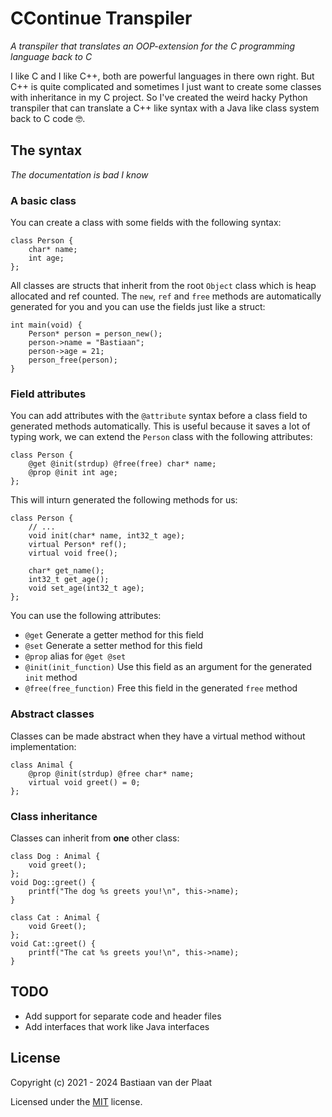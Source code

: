 # CContinue Transpiler
*A transpiler that translates an OOP-extension for the C programming language back to C*

I like C and I like C++, both are powerful languages in there own right. But C++ is quite complicated and sometimes I just want to create some classes with inheritance in my C project. So I've created the weird hacky Python transpiler that can translate a C++ like syntax with a Java like class system back to C code 🤓.

## The syntax
*The documentation is bad I know*

### A basic class
You can create a class with some fields with the following syntax:
```
class Person {
    char* name;
    int age;
};
```

All classes are structs that inherit from the root `Object` class which is heap allocated and ref counted. The `new`, `ref` and `free` methods are automatically generated for you and you can use the fields just like a struct:
```
int main(void) {
    Person* person = person_new();
    person->name = "Bastiaan";
    person->age = 21;
    person_free(person);
}
```

### Field attributes
You can add attributes with the `@attribute` syntax before a class field to generated methods automatically. This is useful because it saves a lot of typing work, we can extend the `Person` class with the following attributes:
```
class Person {
    @get @init(strdup) @free(free) char* name;
    @prop @init int age;
};
```

This will inturn generated the following methods for us:
```
class Person {
    // ...
    void init(char* name, int32_t age);
    virtual Person* ref();
    virtual void free();

    char* get_name();
    int32_t get_age();
    void set_age(int32_t age);
};
```

You can use the following attributes:
- `@get` Generate a getter method for this field
- `@set` Generate a setter method for this field
- `@prop` alias for `@get @set`
- `@init(init_function)` Use this field as an argument for the generated `init` method
- `@free(free_function)` Free this field in the generated `free` method

### Abstract classes
Classes can be made abstract when they have a virtual method without implementation:
```
class Animal {
    @prop @init(strdup) @free char* name;
    virtual void greet() = 0;
};
```

### Class inheritance
Classes can inherit from **one** other class:
```
class Dog : Animal {
    void greet();
};
void Dog::greet() {
    printf("The dog %s greets you!\n", this->name);
}

class Cat : Animal {
    void Greet();
};
void Cat::greet() {
    printf("The cat %s greets you!\n", this->name);
}
```

## TODO
- Add support for separate code and header files
- Add interfaces that work like Java interfaces

## License
Copyright (c) 2021 - 2024 Bastiaan van der Plaat

Licensed under the [MIT](LICENSE) license.
